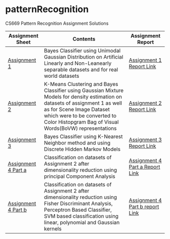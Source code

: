 # patternRecognition
CS669 Pattern Recognition Assignment Solutions

|Assignment Sheet | Contents | Assignment Report |
|-----|----|----|
| [Assignment 1](https://github.com/ashking13th/patternRecognition/blob/master/assignments/assign-1/Assignment1_Details_29August2018.pdf) | Bayes Classifier using Unimodal Gaussian Distribution on Artificial Linearly and Non-Leanearly separable datasets and for real world datasets | [Assignment 1 Report Link](https://github.com/ashking13th/patternRecognition/blob/master/assignments/assign-1/Group8_Assignment1.pdf) |
|[Assignment 2](https://github.com/ashking13th/patternRecognition/blob/master/assignments/assign-2/Assignment2_Details_26September2018.pdf) | K-Means Clustering and Bayes Classifier using Gaussian Mixture Models for density estimation on datasets of assignment 1 as well as for Scene Image Dataset which were to be converted to Color Histopgram Bag of Visual Words(BoVW) representations | [Assignment 2 Report Link](https://github.com/ashking13th/patternRecognition/blob/master/assignments/assign-2/PR_assign_2.pdf) |
| [Assignment 3](https://github.com/ashking13th/patternRecognition/blob/master/assignments/assign-3/Assignment3_Details_22Oct2018.pdf) | Bayes Classifier using K-Nearest Neighbor method and using Discrete Hidden Markov Models | [Assignment 3 Report Link](https://github.com/ashking13th/patternRecognition/blob/master/assignments/assign-3/groub_08_Assignment_3.pdf) |
| [Assignment 4 Part a](https://github.com/ashking13th/patternRecognition/blob/master/assignments/assign-4/Assignment4_Details_08Nov2018.pdf) | Classification on datasets of Assignment 2 after dimensionality reduction using principal Component Analysis | [Assignment 4 Part a Report Link](https://github.com/ashking13th/patternRecognition/blob/master/assignments/assign-4/group_08_assign_4_part1.pdf) |
| [Assignment 4 Part b](https://github.com/ashking13th/patternRecognition/blob/master/assignments/assign-4/Assignment4_Details_08Nov2018.pdf) | Classification on datasets of Assignment 2 after dimensionality reduction using Fisher Discriminant Analysis, Perceptron Based Classifier, SVM based classification using linear, polynomial and Gaussian kernels | [Assignment 4 Part b report Link](https://github.com/ashking13th/patternRecognition/blob/master/assignments/assign-4/scripts2/PR_final_report.pdf) |
